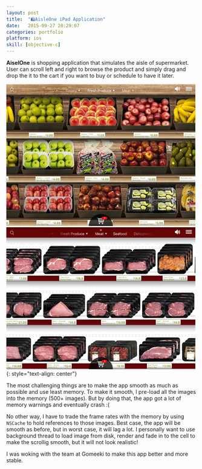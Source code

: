 ```yaml
---
layout: post
title:  "🛍️AisleOne iPad Application"
date:   2015-09-27 20:29:07
categories: portfolio
platform: ios
skill: [objective-c]
---
```


**AiselOne** is shopping application that simulates the aisle of supermarket. User can scroll left and right to browse the product and simply drag and drop the it to the cart if you want to buy or schedule to have it later.


![image](/img/portfolio/aisleone1.jpg)
![image](/img/portfolio/aisleone2.jpg)
{: style="text-align: center"}

The most challenging things are to make the app smooth as much as possible and use least memory. To make it smooth, I pre-load all the images into the memory (500+ images). But by doing that, the app got a lot of memory warnings and eventually crash :(

No other way, I have to trade the frame rates with the memory by using `NSCache` to hold references to those images. Best case, the app will be smooth as before, but in worst case, it will lag a lot. I personally want to use background thread to load image from disk, render and fade in to the cell to make the scrollig smooth, but it will not look realistic!

I was woking with the team at Gomeeki to make this app better and more stable.
